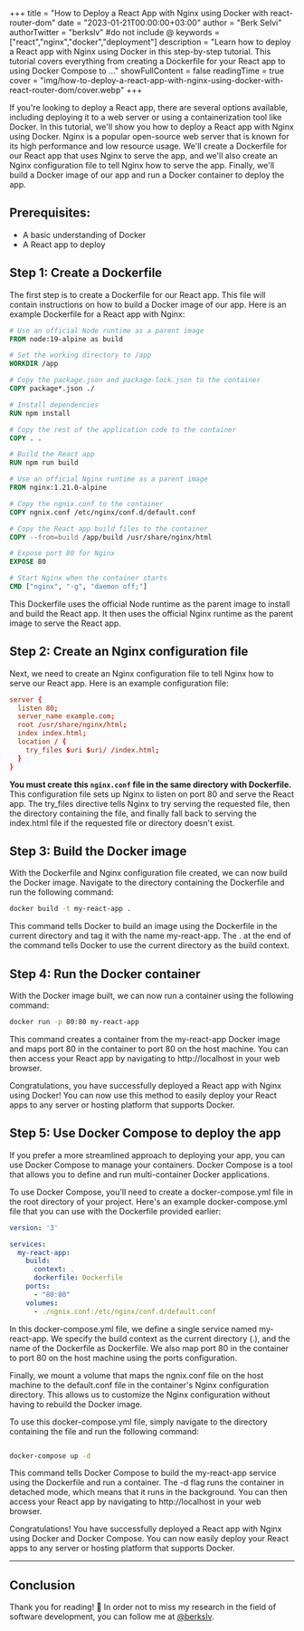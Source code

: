 +++
title = "How to Deploy a React App with Nginx using Docker with react-router-dom"
date = "2023-01-21T00:00:00+03:00"
author = "Berk Selvi"
authorTwitter = "berkslv" #do not include @
keywords = ["react","nginx","docker","deployment"] 
description = "Learn how to deploy a React app with Nginx using Docker in this step-by-step tutorial. This tutorial covers everything from creating a Dockerfile for your React app to using Docker Compose to ..." 
showFullContent = false
readingTime = true
cover = "img/how-to-deploy-a-react-app-with-nginx-using-docker-with-react-router-dom/cover.webp"
+++

If you're looking to deploy a React app, there are several options available, including deploying it to a web server or using a containerization tool like Docker. In this tutorial, we'll show you how to deploy a React app with Nginx using Docker. Nginx is a popular open-source web server that is known for its high performance and low resource usage. We'll create a Dockerfile for our React app that uses Nginx to serve the app, and we'll also create an Nginx configuration file to tell Nginx how to serve the app. Finally, we'll build a Docker image of our app and run a Docker container to deploy the app.

## Prerequisites:

- A basic understanding of Docker
- A React app to deploy

## Step 1: Create a Dockerfile

The first step is to create a Dockerfile for our React app. This file will contain instructions on how to build a Docker image of our app. Here is an example Dockerfile for a React app with Nginx:

```Dockerfile
# Use an official Node runtime as a parent image
FROM node:19-alpine as build

# Set the working directory to /app
WORKDIR /app

# Copy the package.json and package-lock.json to the container
COPY package*.json ./

# Install dependencies
RUN npm install

# Copy the rest of the application code to the container
COPY . .

# Build the React app
RUN npm run build

# Use an official Nginx runtime as a parent image
FROM nginx:1.21.0-alpine

# Copy the ngnix.conf to the container
COPY ngnix.conf /etc/nginx/conf.d/default.conf

# Copy the React app build files to the container
COPY --from=build /app/build /usr/share/nginx/html

# Expose port 80 for Nginx
EXPOSE 80

# Start Nginx when the container starts
CMD ["nginx", "-g", "daemon off;"]
```

This Dockerfile uses the official Node runtime as the parent image to install and build the React app. It then uses the official Nginx runtime as the parent image to serve the React app.

## Step 2: Create an Nginx configuration file

Next, we need to create an Nginx configuration file to tell Nginx how to serve our React app. Here is an example configuration file:

```conf
server {
  listen 80;
  server_name example.com;
  root /usr/share/nginx/html;
  index index.html;
  location / {
    try_files $uri $uri/ /index.html;
  }
}
```

__You must create this `nginx.conf` file in the same directory with Dockerfile.__ This configuration file sets up Nginx to listen on port 80 and serve the React app. The try_files directive tells Nginx to try serving the requested file, then the directory containing the file, and finally fall back to serving the index.html file if the requested file or directory doesn't exist.

## Step 3: Build the Docker image

With the Dockerfile and Nginx configuration file created, we can now build the Docker image. Navigate to the directory containing the Dockerfile and run the following command:

```bash
docker build -t my-react-app .
```

This command tells Docker to build an image using the Dockerfile in the current directory and tag it with the name my-react-app. The . at the end of the command tells Docker to use the current directory as the build context.

## Step 4: Run the Docker container

With the Docker image built, we can now run a container using the following command:

```bash
docker run -p 80:80 my-react-app
```

This command creates a container from the my-react-app Docker image and maps port 80 in the container to port 80 on the host machine. You can then access your React app by navigating to http://localhost in your web browser.

Congratulations, you have successfully deployed a React app with Nginx using Docker! You can now use this method to easily deploy your React apps to any server or hosting platform that supports Docker.

## Step 5: Use Docker Compose to deploy the app

If you prefer a more streamlined approach to deploying your app, you can use Docker Compose to manage your containers. Docker Compose is a tool that allows you to define and run multi-container Docker applications.

To use Docker Compose, you'll need to create a docker-compose.yml file in the root directory of your project. Here's an example docker-compose.yml file that you can use with the Dockerfile provided earlier:

```yaml
version: '3'

services:
  my-react-app:
    build:
      context: .
      dockerfile: Dockerfile
    ports:
      - "80:80"
    volumes:
      - ./ngnix.conf:/etc/nginx/conf.d/default.conf
```

In this docker-compose.yml file, we define a single service named my-react-app. We specify the build context as the current directory (.), and the name of the Dockerfile as Dockerfile. We also map port 80 in the container to port 80 on the host machine using the ports configuration.

Finally, we mount a volume that maps the ngnix.conf file on the host machine to the default.conf file in the container's Nginx configuration directory. This allows us to customize the Nginx configuration without having to rebuild the Docker image.

To use this docker-compose.yml file, simply navigate to the directory containing the file and run the following command:

```bash

docker-compose up -d

```

This command tells Docker Compose to build the my-react-app service using the Dockerfile and run a container. The -d flag runs the container in detached mode, which means that it runs in the background. You can then access your React app by navigating to http://localhost in your web browser.

Congratulations! You have successfully deployed a React app with Nginx using Docker and Docker Compose. You can now easily deploy your React apps to any server or hosting platform that supports Docker.

---

## Conclusion

Thank you for reading! 🎉 In order not to miss my research in the field of software development, you can follow me at [@berkslv](https://x.com/berkslv).